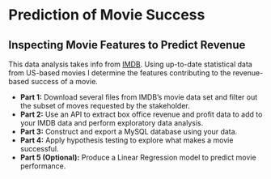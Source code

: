 # Prediction of Movie Success

## Inspecting Movie Features to Predict Revenue

This data analysis takes info from [IMDB](https://developer.imdb.com/non-commercial-datasets/).  Using up-to-date statistical data from US-based movies I determine the features contributing to the revenue-based success of a movie. 

* **Part 1:** Download several files from IMDB’s movie data set and filter out the subset of moves requested by the stakeholder.
* **Part 2:** Use an API to extract box office revenue and profit data to add to your IMDB data and perform exploratory data analysis.
* **Part 3:** Construct and export a MySQL database using your data.
* **Part 4:** Apply hypothesis testing to explore what makes a movie successful.
* **Part 5 (Optional):** Produce a Linear Regression model to predict movie performance.
